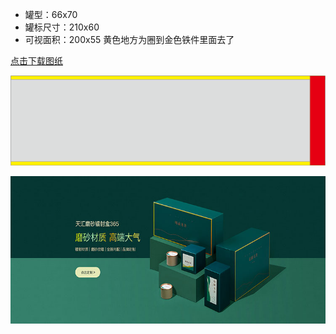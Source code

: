 * 罐型：66x70
* 罐标尺寸：210x60
* 可视面积：200x55 黄色地方为圈到金色铁件里面去了

[点击下载图纸](https://github.com/herexu/heikexia/raw/main/assets/papercan/66x70.zip)

![图纸66x70](./66x70.png)

![实物](./66x70physiscal_picture.png)